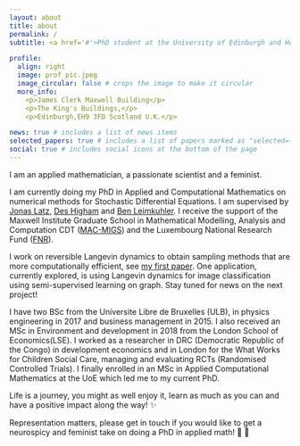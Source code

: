 ```yaml
---
layout: about
title: about
permalink: /
subtitle: <a href='#'>PhD student at the University of Edinburgh and Heriot Watt University. She/her</a>

profile:
  align: right
  image: prof_pic.jpeg
  image_circular: false # crops the image to make it circular
  more_info: 
    <p>James Clerk Maxwell Building</p>
    <p>The King's Buildings,</p>
    <p>Edinburgh,EH9 3FD Scotland U.K.</p>

news: true # includes a list of news items
selected_papers: true # includes a list of papers marked as "selected={true}"
social: true # includes social icons at the bottom of the page
---
```


I am an applied mathematician, a passionate scientist and a feminist.

I am currently doing my PhD in Applied and Computational Mathematics on numerical methods for Stochastic Differential Equations. I am supervised by [Jonas Latz](https://latzplacian.org/), [Des Higham](https://www.maths.ed.ac.uk/~dhigham/) and [Ben Leimkuhler](https://www.maths.ed.ac.uk/~bleimkuh/). I receive the support of the Maxwell Institute Graduate School in Mathematical Modelling, Analysis and Computation CDT ([MAC-MIGS](https://www.mac-migs.ac.uk)) and the Luxembourg National Research Fund ([FNR](https://www.fnr.lu/)). 

I work on reversible Langevin dynamics to obtain sampling methods that are more computationally efficient, see [my first paper](/alixleroy/publications/). One application, currently explored, is using Langevin dynamics for image classification using semi-supervised learning on graph. Stay tuned for news on the next project!

I have two BSc from the Universite Libre de Bruxelles (ULB), in physics engineering in 2017 and business management in 2015. I also received an MSc in Environment and development in 2018 from the London School of Economics(LSE). I worked as a researcher in DRC (Democratic Republic of the Congo) in development economics and in London for the What Works for Children Social Care, managing and evaluating RCTs (Randomised Controlled Trials). I finally enrolled in an MSc in Applied Computational Mathematics at the UoE which led me to my current PhD.

Life is a journey, you might as well enjoy it, learn as much as you can and have a positive impact along the way!  :sparkles:

Representation matters, please get in touch if you would like to get a neurospicy and feminist take on doing a PhD in applied math! :seedling: :rainbow:


<!-- Semi-supervised learning methods on graph can be used for images classification in safety-critical application, such as medical imaging. In this setting, the images are represented by a set of nodes in a high-dimensional space, pairwiseconnected by edges, with weights depending on their similarity. Unlabelled images are then injected to the graph, and we aim at correctly classifying the images using graphical learning through the design of an operator such as the Laplace or Poisson operator. -->

<!-- Write your biography here. Tell the world about yourself. Link to your favorite [subreddit](http://reddit.com). You can put a picture in, too. The code is already in, just name your picture `prof_pic.jpg` and put it in the `img/` folder.

Put your address / P.O. box / other info right below your picture. You can also disable any of these elements by editing `profile` property of the YAML header of your `_pages/about.md`. Edit `_bibliography/papers.bib` and Jekyll will render your [publications page](/al-folio/publications/) automatically.

Link to your social media connections, too. This theme is set up to use [Font Awesome icons](https://fontawesome.com/) and [Academicons](https://jpswalsh.github.io/academicons/), like the ones below. Add your Facebook, Twitter, LinkedIn, Google Scholar, or just disable all of them. -->
